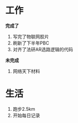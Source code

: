 # 工作

**完成了**
1. 写完了物联网胶片
2. 刷新了下半年PBC
3. 对齐了法研AR选路逻辑的代码

**未完成**
1. 网络天下材料


# 生活

1. 跑步2.5km
2. 开始每日记录
